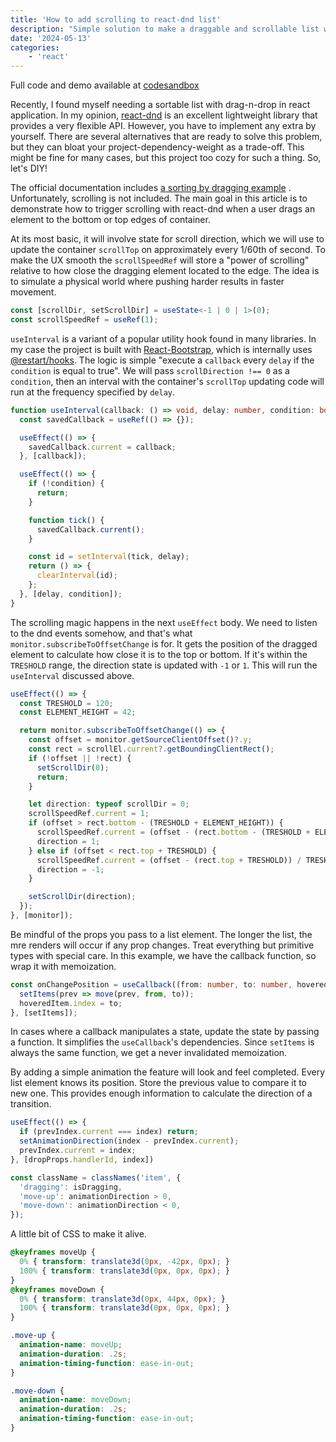 ```yaml
---
title: 'How to add scrolling to react-dnd list'
description: "Simple solution to make a draggable and scrollable list with react-dnd without additional dependencies."
date: '2024-05-13'
categories:
    - 'react'
---
```


Full code and demo available at [codesandbox](https://codesandbox.io/p/sandbox/react-dnd-with-scrolling-cvvw8f)

Recently, I found myself needing a sortable list with drag-n-drop in react application. In my opinion, [react-dnd](https://react-dnd.github.io/react-dnd/) is an excellent lightweight library that provides a very flexible API. However, you have to implement any extra by yourself.
There are several alternatives that are ready to solve this problem, but they can bloat your project-dependency-weight as a trade-off. This might be fine for many cases, but this project too cozy for such a thing. So, let's DIY!

The official documentation includes [a sorting by dragging example](https://react-dnd.github.io/react-dnd/examples/sortable/simple) . Unfortunately, scrolling is not included. The main goal in this article is to demonstrate how to trigger scrolling with react-dnd when a user drags an element to the bottom or top edges of container.

At its most basic, it will involve state for scroll direction, which we will use to update the container `scrollTop` on approximately every 1/60th of second. To make the UX smooth the `scrollSpeedRef` will store a "power of scrolling" relative to how close the dragging element located to the edge. The idea is to simulate a physical world where pushing harder results in faster movement.

```typescript
const [scrollDir, setScrollDir] = useState<-1 | 0 | 1>(0);
const scrollSpeedRef = useRef(1);
```

`useInterval` is a variant of a popular utility hook found in many libraries. In my case the project is built with [React-Bootstrap](https://github.com/react-bootstrap/react-bootstrap), which is internally uses [@restart/hooks](https://github.com/react-restart/hooks). The logic is simple "execute a `callback` every `delay` if the `condition` is equal to true". We will pass `scrollDirection !== 0` as a `condition`, then an interval with the container's `scrollTop` updating code will run at the frequency specified by `delay`.

```typescript
function useInterval(callback: () => void, delay: number, condition: boolean) {
  const savedCallback = useRef(() => {});

  useEffect(() => {
    savedCallback.current = callback;
  }, [callback]);

  useEffect(() => {
    if (!condition) {
      return;
    }

    function tick() {
      savedCallback.current();
    }

    const id = setInterval(tick, delay);
    return () => {
      clearInterval(id);
    };
  }, [delay, condition]);
}
```

The scrolling magic happens in the next `useEffect` body. We need to listen to the dnd events somehow, and that's what `monitor.subscribeToOffsetChange` is for. It gets the position of the dragged element to calculate how close it is to the top or bottom. If it's within the `TRESHOLD` range, the direction state is updated with `-1` or `1`. This will run the `useInterval` discussed above.

```typescript
useEffect(() => {
  const TRESHOLD = 120;
  const ELEMENT_HEIGHT = 42;

  return monitor.subscribeToOffsetChange(() => {
    const offset = monitor.getSourceClientOffset()?.y;
    const rect = scrollEl.current?.getBoundingClientRect();
    if (!offset || !rect) {
      setScrollDir(0);
      return;
    }

    let direction: typeof scrollDir = 0;
    scrollSpeedRef.current = 1;
    if (offset > rect.bottom - (TRESHOLD + ELEMENT_HEIGHT)) {
      scrollSpeedRef.current = (offset - (rect.bottom - (TRESHOLD + ELEMENT_HEIGHT))) / TRESHOLD;
      direction = 1;
    } else if (offset < rect.top + TRESHOLD) {
      scrollSpeedRef.current = (offset - (rect.top + TRESHOLD)) / TRESHOLD;
      direction = -1;
    }

    setScrollDir(direction);
  });
}, [monitor]);

```

Be mindful of the props you pass to a list element. The longer the list, the mre renders will occur if any prop changes. Treat everything but primitive types with special care. In this example, we have the callback function, so wrap it with memoization.

```typescript
const onChangePosition = useCallback((from: number, to: number, hoveredItem: DragItem) => {
  setItems(prev => move(prev, from, to)); 
  hoveredItem.index = to;
}, [setItems]);
```

In cases where a callback manipulates a state, update the state by passing a function. It simplifies the `useCallback`'s dependencies. Since `setItems` is always the same function, we get a never invalidated memoization.

By adding a simple animation the feature will look and feel completed. 
Every list element knows its position. Store the previous value to compare it to new one.  This provides enough information to calculate the direction of a transition.

```typescript
useEffect(() => {
  if (prevIndex.current === index) return;
  setAnimationDirection(index - prevIndex.current);
  prevIndex.current = index;
}, [dropProps.handlerId, index])

const className = classNames('item', {
  'dragging': isDragging,
  'move-up': animationDirection > 0,
  'move-down': animationDirection < 0,
});
```

A little bit of CSS to make it alive.

```css
@keyframes moveUp {
  0% { transform: translate3d(0px, -42px, 0px); }
  100% { transform: translate3d(0px, 0px, 0px); }
}
@keyframes moveDown {
  0% { transform: translate3d(0px, 44px, 0px); }
  100% { transform: translate3d(0px, 0px, 0px); }
}

.move-up {
  animation-name: moveUp;
  animation-duration: .2s;
  animation-timing-function: ease-in-out;
}

.move-down {
  animation-name: moveDown;
  animation-duration: .2s;
  animation-timing-function: ease-in-out;
}
```
